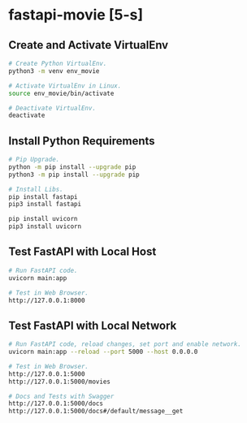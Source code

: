 # fastapi-movie [5-s]

## Create and Activate VirtualEnv
```sh
# Create Python VirtualEnv. 
python3 -m venv env_movie

# Activate VirtualEnv in Linux.
source env_movie/bin/activate

# Deactivate VirtualEnv.
deactivate

```

## Install Python Requirements
```sh
# Pip Upgrade.
python -m pip install --upgrade pip
python3 -m pip install --upgrade pip

# Install Libs.
pip install fastapi
pip3 install fastapi

pip install uvicorn
pip3 install uvicorn

```

## Test FastAPI with Local Host
```sh
# Run FastAPI code. 
uvicorn main:app

# Test in Web Browser.
http://127.0.0.1:8000

```

## Test FastAPI with Local Network
```sh
# Run FastAPI code, reload changes, set port and enable network. 
uvicorn main:app --reload --port 5000 --host 0.0.0.0

# Test in Web Browser.
http://127.0.0.1:5000
http://127.0.0.1:5000/movies

# Docs and Tests with Swagger
http://127.0.0.1:5000/docs
http://127.0.0.1:5000/docs#/default/message__get

```

